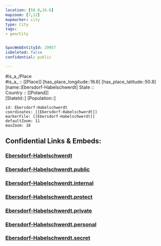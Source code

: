 ```yaml
---
location: [50.8,16.6] 
mapzoom: [7,12] 
mapmarker: city 
type: City
tags:
- geo/City


SpocWebEntityId: 29957
isDeleted: false
confidential: public

---
```

#is_a_/Place  
#is_a_ :: [[Place]] 
[has_place_longitude::16.6] 
[has_place_latitude::50.8] 
[name::Ebersdorf-Habelschwerdt] 
State ::  
Country :: [[Poland]]  
[StateId::] 
[Population::] 



```leaflet
id: Ebersdorf-Habelschwerdt
coordinates: [[Ebersdorf-Habelschwerdt]] 
markerFile: [[Ebersdorf-Habelschwerdt]] 
defaultZoom: 11 
maxZoom: 18
```


## Confidential Links & Embeds: 

### [Ebersdorf-Habelschwerdt](/_Standards/Earth/Continent/Europe/Europe~East/Poland/Provinces~Poland/Lower_Silesian/City/Ebersdorf-Habelschwerdt.md) 

### [Ebersdorf-Habelschwerdt.public](/_public/Earth/Continent/Europe/Europe~East/Poland/Provinces~Poland/Lower_Silesian/City/Ebersdorf-Habelschwerdt.public.md) 

### [Ebersdorf-Habelschwerdt.internal](/_internal/Earth/Continent/Europe/Europe~East/Poland/Provinces~Poland/Lower_Silesian/City/Ebersdorf-Habelschwerdt.internal.md) 

### [Ebersdorf-Habelschwerdt.protect](/_protect/Earth/Continent/Europe/Europe~East/Poland/Provinces~Poland/Lower_Silesian/City/Ebersdorf-Habelschwerdt.protect.md) 

### [Ebersdorf-Habelschwerdt.private](/_private/Earth/Continent/Europe/Europe~East/Poland/Provinces~Poland/Lower_Silesian/City/Ebersdorf-Habelschwerdt.private.md) 

### [Ebersdorf-Habelschwerdt.personal](/_personal/Earth/Continent/Europe/Europe~East/Poland/Provinces~Poland/Lower_Silesian/City/Ebersdorf-Habelschwerdt.personal.md) 

### [Ebersdorf-Habelschwerdt.secret](/_secret/Earth/Continent/Europe/Europe~East/Poland/Provinces~Poland/Lower_Silesian/City/Ebersdorf-Habelschwerdt.secret.md)

